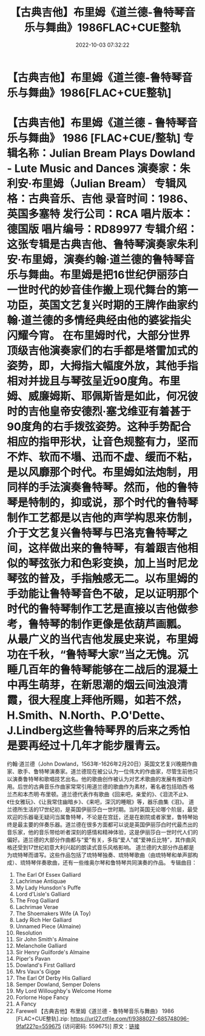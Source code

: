 ﻿---
title: 【古典吉他】布里姆《道兰德-鲁特琴音乐与舞曲》1986FLAC+CUE整轨
date: 2022-10-03 07:32:22
categories: 古典音乐、新世纪、纯音雅乐
tags: 纯音雅乐
---
# 【古典吉他】布里姆《道兰德-鲁特琴音乐与舞曲》1986[FLAC+CUE整轨]

【古典吉他】布里姆《道兰德 - 鲁特琴音乐与舞曲》 1986 [FLAC+CUE/整轨]
专辑名称：Julian Bream Plays Dowland - Lute Music and Dances
演奏家：朱利安·布里姆（Julian Bream）
专辑风格：古典音乐、吉他
录音时间：1986、英国多塞特
发行公司：RCA
唱片版本：德国版
唱片编号：RD89977
专辑介绍：
这张专辑是古典吉他、鲁特琴演奏家朱利安·布里姆，演奏约翰·道兰德的鲁特琴音乐与舞曲。布里姆是把16世纪伊丽莎白一世时代的妙音佳作搬上现代舞台的第一功臣，英国文艺复兴时期的王牌作曲家约翰·道兰德的多情经典经由他的婆娑指尖闪耀今宵。
在布里姆时代，大部分世界顶级吉他演奏家们的右手都是塔雷加式的姿势，即，大拇指大幅度外放，其他手指相对并拢且与琴弦呈近90度角。布里姆、威廉姆斯、耶佩斯皆是如此，何况彼时的吉他皇帝安德烈·塞戈维亚有着甚于90度角的右手拨弦姿势。这种手势配合相应的指甲形状，让音色规整有力，坚而不炸、软而不塌、迅而不虚、缓而不粘，是以风靡那个时代。布里姆如法炮制，用同样的手法演奏鲁特琴。然而，他的鲁特琴是特制的，抑或说，那个时代的鲁特琴制作工艺都是以吉他的声学构思来仿制，介于文艺复兴鲁特琴与巴洛克鲁特琴之间，这样做出来的鲁特琴，有着跟吉他相似的琴弦张力和色彩变换，加上当时尼龙琴弦的普及，手指触感无二。以布里姆的手劲能让鲁特琴音色不破，足以证明那个时代的鲁特琴制作工艺是直接以吉他做参考，鲁特琴的制作更像是依葫芦画瓢。
从最广义的当代吉他发展史来说，布里姆功在千秋，“鲁特琴大家”当之无愧。沉睡几百年的鲁特琴能够在二战后的混凝土中再生萌芽，在新思潮的烟云间浊浪清霞，很大程度上拜他所赐，如若不然，H.Smith、N.North、P.O'Dette、J.Lindberg这些鲁特琴界的后来之秀怕是要再经过十几年才能步履青云。
================
约翰·道兰德（John
Dowland，1563年-1626年2月20日）英国文艺复兴晚期作曲家、歌手、鲁特琴演奏家。道兰德现在被公认为一位伟大的作曲家，尽管生前他只以演奏鲁特琴和歌唱技艺出名。他的歌曲创作被认为对艺术歌曲的发展有推动作用。后世的古典音乐作曲家常常引用道兰德的歌曲作为素材，著名者包括珀西·格兰杰和本杰明·布里顿。道兰德代表作有歌曲《回来吧，亲爱的》、《泪流不止》、《仕女雅玩》、《让我常住幽暗乡》、《来吧，深沉的睡眠》等，器乐曲集《泪》。
道兰德所生活的17世纪初，是英国伊丽莎白一世时期。当时英国无论哪个阶层，最受欢迎的乐器毫无疑问当属鲁特琴，不论是在宫廷，还是在剧院或者家里，鲁特琴始终是最主要的伴奏乐器。道兰德在很多方面都可以说是英国伊丽莎白时代最杰出的音乐家，他的音乐带给听者深刻的感情和精神体验，这是伊丽莎白一世时代人们的偏好。道兰德的大部分作曲都与“爱”有关，多指“爱人”或“爱神丘比特”，其作曲风格还受到17世纪初意大利兴起的朗读式音乐风格影响。
道兰德的大部分作品都是为琉特琴而谱写。这些作品包括了琉特琴独奏、琉特琴歌曲（由琉特琴和单声部构成）、琉特琴伴奏歌曲，还有一些维奥尔琴和鲁特琴共同演奏的作品。
专辑曲目：
01. The Earl Of Essex Galliard
02. Lachrimae Antiquae
03. My Lady Hunsdon's Puffe
04. Lord d'Lisle's Galliard
05. The Frog Galliard
06. Lachrimae Verae
07. The Shoemakers Wife (A Toy)
08. Lady Rich Her Galliard
09. Unnamed Piece (Almaine)
10. Resolution
11. Sir John Smith's Almaine
12. Melancholie Galliard
13. Sir Henry Guilforde's Almaine
14. Piper's Pavan
15. Dowland's First Galliard
16. Mrs Vaux's Gigge
17. The Earl Of Derby His Galliard
18. Semper Dowland, Semper Dolens
19. My Lord Willoughby's Welcome Home
20. Forlorne Hope Fancy
21. A Fancy
22. Farewell
【古典吉他】布里姆《道兰德 - 鲁特琴音乐与舞曲》 1986
[FLAC+CUE整轨].zip: https://url27.ctfile.com/f/9388027-685748096-9faf22?p=559675
(访问密码: 559675)]
原文：[链接](https://blog.sina.com.cn/s/blog_1647c7e7601030zpx.html)